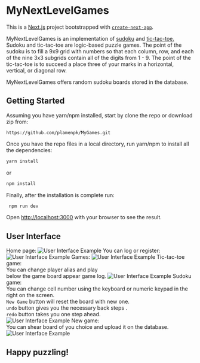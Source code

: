 # MyNextLevelGames
This is a [Next.js](https://nextjs.org/) project bootstrapped with [`create-next-app`](https://github.com/vercel/next.js/tree/canary/packages/create-next-app).

MyNextLevelGames is an implementation of [sudoku](https://en.wikipedia.org/wiki/Sudoku) and [tic-tac-toe.](https://en.wikipedia.org/wiki/Tic-tac-toe) Sudoku and tic-tac-toe are logic-based puzzle games. The point of the sudoku is to fill a 9x9 grid with numbers so that each column, row, and each of the nine 3x3 subgrids contain all of the digits from 1 - 9. The point of the tic-tac-toe is to succeed a place three of your marks in a horizontal, vertical, or diagonal row.

MyNextLevelGames offers random sudoku boards stored in the database.
## Getting Started

Assuming you have yarn/npm installed, start by clone the repo or download zip from:

```
https://github.com/plamenpk/MyGames.git
```

Once you have the repo files in a local directory, run yarn/npm to install all the dependencies:

```bash
yarn install
```
or

```bash
npm install
```
Finally, after the installation is complete run:
```bash
 npm run dev
 ```
Open [http://localhost:3000](http://localhost:3000) with your browser to see the result.

## User Interface
Home page:
![User Interface Example](/assets/UI/HomePage.png)
You can log or register:
![User Interface Example](/assets/UI/Register.png)
Games:
![User Interface Example](/assets/UI/Games.png)
Tic-tac-toe game: <br>
You can change player alias and play <br>
below the game board appear game log.
![User Interface Example](/assets/UI/ticTacToe.png)
Sudoku game:<br>
You can change cell number using the keyboard or numeric keypad in the right on the screen.<br>
`New Game` button will reset the board with new one.<br>
`undo` button gives you the necessary back steps .<br>
`redo` button takes you one step ahead.<br>
![User Interface Example](/assets/UI/sudoku.png)
New game:<br> You can shear board of you choice and upload it on the database.
![User Interface Example](/assets/UI/newSudoku.png)
## Happy puzzling!